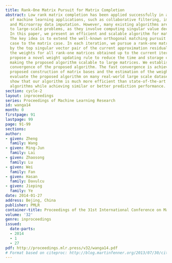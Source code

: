 ```yaml
---
title: Rank-One Matrix Pursuit for Matrix Completion
abstract: Low rank matrix completion has been applied successfully in a wide range
  of machine learning applications, such as collaborative filtering, image inpainting
  and Microarray data imputation. However, many existing algorithms are not scalable
  to large-scale problems, as they involve computing singular value decomposition.
  In this paper, we present an efficient and scalable algorithm for matrix completion.
  The key idea is to extend the well-known orthogonal matching pursuit from the vector
  case to the matrix case. In each iteration, we pursue a rank-one matrix basis generated
  by the top singular vector pair of the current approximation residual and update
  the weights for all rank-one matrices obtained up to the current iteration. We further
  propose a novel weight updating rule to reduce the time and storage complexity,
  making the proposed algorithm scalable to large matrices. We establish the linear
  convergence of the proposed algorithm. The fast convergence is achieved due to the
  proposed construction of matrix bases and the estimation of the weights. We empirically
  evaluate the proposed algorithm on many real-world large scale datasets. Results
  show that our algorithm is much more efficient than state-of-the-art matrix completion
  algorithms while achieving similar or better prediction performance.
section: cycle-2
layout: inproceedings
series: Proceedings of Machine Learning Research
id: wanga14
month: 0
firstpage: 91
lastpage: 99
page: 91-99
sections: 
author:
- given: Zheng
  family: Wang
- given: Ming-Jun
  family: Lai
- given: Zhaosong
  family: Lu
- given: Wei
  family: Fan
- given: Hasan
  family: Davulcu
- given: Jieping
  family: Ye
date: 2014-01-27
address: Bejing, China
publisher: PMLR
container-title: Proceedings of the 31st International Conference on Machine Learning
volume: '32'
genre: inproceedings
issued:
  date-parts:
  - 2014
  - 1
  - 27
pdf: http://proceedings.mlr.press/v32/wanga14.pdf
# Format based on citeproc: http://blog.martinfenner.org/2013/07/30/citeproc-yaml-for-bibliographies/
---
```

